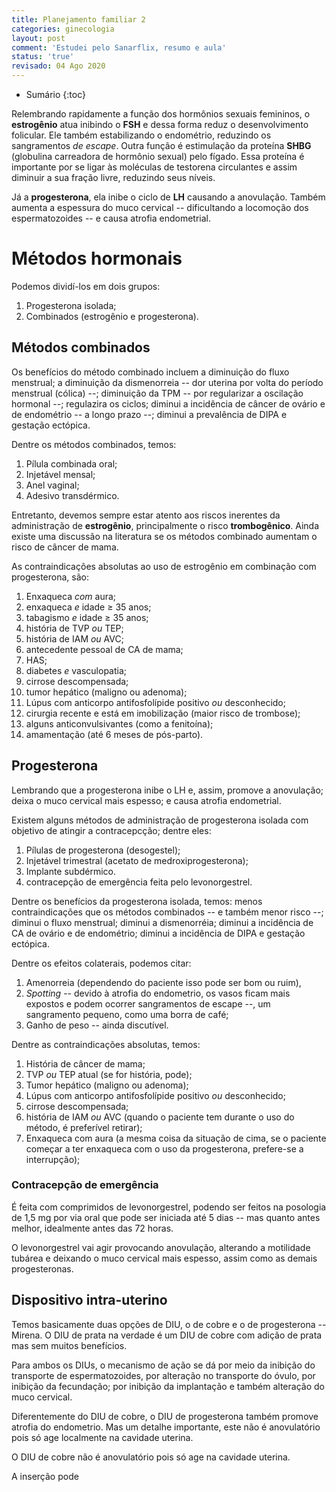 ```yaml
---
title: Planejamento familiar 2
categories: ginecologia
layout: post
comment: 'Estudei pelo Sanarflix, resumo e aula'
status: 'true'
revisado: 04 Ago 2020
---
```


* Sumário
{:toc}

Relembrando rapidamente a função dos hormônios sexuais femininos, o **estrogênio** atua inibindo o **FSH** e dessa forma reduz o desenvolvimento folicular. Ele também estabilizando o endométrio, reduzindo os sangramentos *de escape*. Outra função é estimulação da proteína **SHBG** (globulina carreadora de hormônio sexual) pelo fígado. Essa proteína é importante por se ligar às moléculas de testorena circulantes e assim diminuir a sua fração livre, reduzindo seus níveis.

Já a **progesterona**, ela inibe o ciclo de **LH** causando a anovulação. Também aumenta a espessura do muco cervical -- dificultando a locomoção dos espermatozoides -- e causa atrofia endometrial.

# Métodos hormonais

Podemos dividí-los em dois grupos:

1. Progesterona isolada;
2. Combinados (estrogênio e progesterona).

## Métodos combinados

Os benefícios do método combinado incluem a diminuição do fluxo menstrual; a diminuição da dismenorreia -- dor uterina por volta do período menstrual (cólica) --; diminuição da TPM -- por regularizar a oscilação hormonal --; regulazira os ciclos; diminui a incidência de câncer de ovário e de endométrio -- a longo prazo --; diminui a prevalência de DIPA e gestação ectópica.

Dentre os métodos combinados, temos:

1. Pílula combinada oral;
2. Injetável mensal;
3. Anel vaginal;
4. Adesivo transdérmico.

Entretanto, devemos sempre estar atento aos riscos inerentes da administração de **estrogênio**, principalmente o risco **trombogênico**. Ainda existe uma discussão na literatura se os métodos combinado aumentam o risco de câncer de mama.

As contraindicações absolutas ao uso de estrogênio em combinação com progesterona, são:

1. Enxaqueca *com* aura;
2. enxaqueca *e* idade ≥ 35 anos;
3. tabagismo *e* idade ≥ 35 anos;
4. história de TVP *ou* TEP;
5. história de IAM *ou* AVC;
6. antecedente pessoal de CA de mama;
7. HAS;
8. diabetes *e* vasculopatia;
9. cirrose descompensada;
10. tumor hepático (maligno ou adenoma);
11. Lúpus com anticorpo antifosfolípide positivo *ou* desconhecido;
12. cirurgia recente e está em imobilização (maior risco de trombose);
13. alguns anticonvulsivantes (como a fenitoína);
14. amamentação (até 6 meses de pós-parto).


## Progesterona

Lembrando que a progesterona inibe o LH e, assim, promove a anovulação; deixa o muco cervical mais espesso; e causa atrofia endometrial.

Existem alguns métodos de administração de progesterona isolada com objetivo de atingir a contracepcção; dentre eles:

1. Pílulas de progesterona (desogestel);
2. Injetável trimestral (acetato de medroxiprogesterona);
3. Implante subdérmico.
4. contracepção de emergência feita pelo levonorgestrel.

Dentre os benefícios da progesterona isolada, temos: menos contraindicações que os métodos combinados -- e também menor risco --; diminui o fluxo menstrual; diminui a dismenorréia; diminui a incidência de CA de ovário e de endométrio; diminui a incidência de DIPA e gestação ectópica. 

Dentre os efeitos colaterais, podemos citar:

1. Amenorreia (dependendo do paciente isso pode ser bom ou ruim),
2. *Spotting* -- devido à atrofia do endometrio, os vasos ficam mais expostos e podem ocorrer sangramentos de escape --, um sangramento pequeno, como uma borra de café;
3. Ganho de peso -- ainda discutível.

Dentre as contraindicações absolutas, temos:

1. História de câncer de mama;
2. TVP *ou* TEP atual (se for história, pode);
3. Tumor hepático (maligno ou adenoma);
11. Lúpus com anticorpo antifosfolípide positivo *ou* desconhecido;
12. cirrose descompensada;
13. história de IAM *ou* AVC (quando o paciente tem durante o uso do método, é preferível retirar);
14. Enxaqueca com aura (a mesma coisa da situação de cima, se o paciente começar a ter enxaqueca com o uso da progesterona, prefere-se a interrupção);

### Contracepção de emergência

É feita com comprimidos de levonorgestrel, podendo ser feitos na posologia de 1,5 mg por via oral que pode ser iniciada até 5 dias -- mas quanto antes melhor, idealmente antes das 72 horas.

O levonorgestrel vai agir provocando anovulação, alterando a motilidade tubárea e deixando o muco cervical mais espesso, assim como as demais progesteronas.

## Dispositivo intra-uterino

Temos basicamente duas opções de DIU, o de cobre e o de progesterona -- Mirena. O DIU de prata na verdade é um DIU de cobre com adição de prata mas sem muitos benefícios.

Para ambos os DIUs, o mecanismo de ação se dá por meio da inibição do transporte de espermatozoides, por alteração no transporte do óvulo, por inibição da fecundação; por inibição da implantação e também alteração do muco cervical.

Diferentemente do DIU de cobre, o DIU de progesterona também promove atrofia do endometrio. Mas um detalhe importante, este não é anovulatório pois só age localmente na cavidade uterina. 

<span class="alert">
O DIU de cobre não é anovulatório pois só age na cavidade uterina.
</span>

A inserção pode